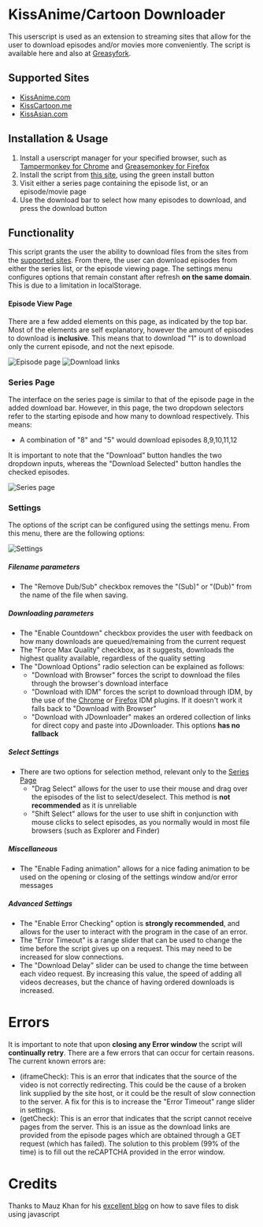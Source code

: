 KissAnime/Cartoon Downloader
=============

This userscript is used as an extension to streaming sites that allow for the user to download episodes and/or movies more conveniently. The script is available here and also at [Greasyfork](https://greasyfork.org/en/scripts/10305-kissanime-cartoon-downloader).

Supported Sites
--------
- [KissAnime.com](http://kissanime.com/) 
- [KissCartoon.me](http://kisscartoon.me/) 
- [KissAsian.com](http://kissasian.com/)


Installation & Usage
------------
1. Install a userscript manager for your specified browser, such as [Tampermonkey for Chrome](https://chrome.google.com/webstore/detail/tampermonkey/dhdgffkkebhmkfjojejmpbldmpobfkfo?hl=en) and [Greasemonkey for Firefox](https://addons.mozilla.org/en-US/firefox/addon/greasemonkey/)
2. Install the script from [this site](https://greasyfork.org/en/scripts/10305-kissanime-cartoon-downloader), using the green install button
3. Visit either a series page containing the episode list, or an episode/movie page
4. Use the download bar to select how many episodes to download, and press the download button

Functionality
--------
This script  grants the user the ability to download files from the sites from the [supported sites](#supported-sites). From there, the user can download episodes from either the series list, or the episode viewing page. The settings menu configures options that remain constant after refresh **on the same domain**. This is due to a limitation in localStorage.

#### Episode View Page
There are a few added elements on this page, as indicated by the top bar. Most of the elements are self explanatory, however the amount of episodes to download is **inclusive**. This means that to download "1" is to download only the current episode, and not the next episode.

![Episode page](https://github.com/Domination9987/KissAnime-Cartoon-Downloader/blob/master/screenshots/episodePage.jpg?raw=true "Episode view page")
![Download links](https://github.com/Domination9987/KissAnime-Cartoon-Downloader/blob/master/screenshots/downloadLinks.jpg?raw=true "Edited download links")

### Series Page
The interface on the series page is similar to that of the episode page in the added download bar. However, in this page, the two dropdown selectors refer to the starting episode and how many to download respectively. This means:
+ A combination of "8" and "5" would download episodes 8,9,10,11,12

It is important to note that the "Download" button handles the two dropdown inputs, whereas the "Download Selected" button handles the checked episodes.

![Series page](https://github.com/Domination9987/KissAnime-Cartoon-Downloader/blob/master/screenshots/seriesPage.jpg?raw=true "Series page")

### Settings

The options of the script can be configured using the settings menu. From this menu, there are the following options:

![Settings](https://github.com/Domination9987/KissAnime-Cartoon-Downloader/blob/master/screenshots/settings.jpg?raw=true "Settings window")

  ##### Filename parameters
  + The "Remove Dub/Sub" checkbox removes the "(Sub)" or "(Dub)" from the name of the file when saving.

##### Downloading parameters
+ The "Enable Countdown" checkbox provides the user with feedback on how many downloads are queued/remaining from the  current request
+ The "Force Max Quality" checkbox, as it suggests, downloads the highest quality available, regardless of the quality setting
+ The  "Download Options" radio selection can be explained as follows:
  + "Download with Browser" forces the script to download the files through the browser's download interface
  + "Download with IDM" forces the script to download through IDM, by the use of the [Chrome](http://www.internetdownloadmanager.com/register/new_faq/chrome_extension.html) or [Firefox](http://getidmcc.com/) IDM plugins. If it doesn't work it falls back to "Download with Browser"
  + "Download with JDownloader" makes an ordered collection of links for direct copy and paste into JDownloader. This options **has no fallback**

##### Select Settings
+ There are two options for selection method, relevant only to the [Series Page](#series-page)
  + "Drag Select" allows for the user to use their mouse and drag over the episodes of the list to select/deselect. This method is **not recommended** as it is unreliable
  + "Shift Select" allows for the user to use shift in conjunction with mouse clicks to select episodes, as you normally would in most file browsers (such as Explorer and Finder)

##### Miscellaneous
+ The "Enable Fading animation" allows for a nice fading animation to be used on the opening or closing of the settings window and/or error messages

##### Advanced Settings
+ The "Enable Error Checking" option is **strongly recommended**, and allows for the user to interact with the program in the case of an error.
+ The "Error Timeout" is a range slider that can be used to change the time before the script gives up on a request. This may need to be increased for slow connections. 
+ The "Download Delay" slider can be used to change the time between each video request. By increasing this value, the speed of adding all videos decreases, but the chance of having ordered downloads is increased. 

Errors
====
It is important to note that upon **closing any Error window** the script will **continually retry**. There are a few errors that can occur for certain reasons. The current known errors are:
+ (iframeCheck): This is an error that indicates that the source of the video is not correctly redirecting. This could be the cause of a broken link supplied by the site host, or it could be the result of slow connection to the server. A fix for this is to increase the "Error Timeout" range slider in settings.
+ (getCheck): This is an error that indicates that the script cannot receive pages from the server. This is an issue as the download links are provided from the episode pages which are obtained through a GET request (which has failed). The solution to this problem (99% of the time) is to fill out the reCAPTCHA provided in the error window.

Credits
=======

Thanks to Mauz Khan for his [excellent blog](http://muaz-khan.blogspot.com.au/2012/10/save-files-on-disk-using-javascript-or.html) on how to save files to disk using javascript